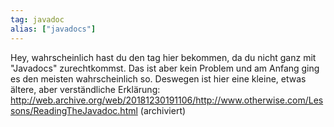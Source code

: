 ```yaml
---
tag: javadoc
alias: ["javadocs"]
---
```


Hey, wahrscheinlich hast du den tag hier bekommen, da du nicht ganz mit "Javadocs" zurechtkommst. Das ist aber kein Problem und am Anfang ging es den meisten wahrscheinlich so. Deswegen ist hier eine kleine, etwas ältere, aber verständliche Erklärung: http://web.archive.org/web/20181230191106/http://www.otherwise.com/Lessons/ReadingTheJavadoc.html (archiviert)
